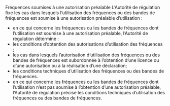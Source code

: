 Fréquences soumises à une autorisation préalable
L’Autorité de régulation fixe les cas dans lesquels l’utilisation des fréquences ou des bandes de fréquences est soumise à une autorisation préalable d’utilisation :
- en ce qui concerne les fréquences ou les bandes de fréquences dont l’utilisation est soumise à une autorisation préalable, l’Autorité de régulation détermine :
- les conditions d’obtention des autorisations d’utilisation des fréquences ;
- les cas dans lesquels l’autorisation d’utilisation des fréquences ou des  bandes de fréquences est subordonnée à l’obtention d’une licence ou d’une autorisation ou à la réalisation d’une déclaration;
- les conditions techniques d’utilisation des fréquences ou des bandes de fréquences.
- en ce qui concerne les fréquences ou les bandes de fréquences dont l’utilisation n’est pas soumise à l’obtention d’une autorisation préalable, l’Autorité de régulation précise les conditions techniques d’utilisation des fréquences ou des bandes de fréquences.